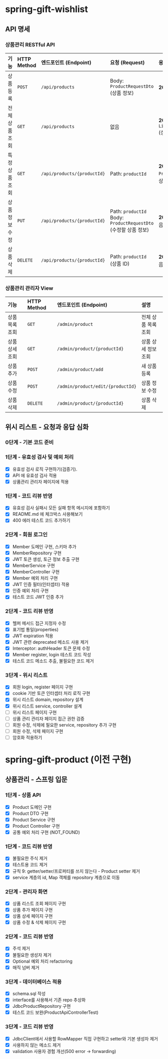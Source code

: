 # spring-gift-wishlist

## API 명세

### 상품관리 RESTful API

| 기능 | HTTP Method | 엔드포인트 (Endpoint) | 요청 (Request) | 응답 (Response) |
| :--- | :--- | :--- | :--- | :--- |
| 상품 등록 | `POST` | `/api/products` | Body: `ProductRequestDto` (상품 정보) | **201 Created** Body 없음 |
| 전체 상품 조회 | `GET` | `/api/products` | 없음 | **200 OK** Body: `List<ProductResponseDto>` (상품 목록) |
| 특정 상품 조회 | `GET` | `/api/products/{productId}` | Path: `productId` | **200 OK** Body: `ProductResponseDto` (상품 상세 정보) |
| 상품 정보 수정 | `PUT` | `/api/products/{productId}` | Path: `productId` Body: `ProductRequestDto` (수정할 상품 정보) | **204 No Content** Body 없음 |
| 상품 삭제 | `DELETE` | `/api/products/{productId}` | Path: `productId` (상품 ID) | **204 No Content** Body 없음 |

### 상품관리 관리자 View
| 기능 | HTTP Method | 엔드포인트 (Endpoint) | 설명 |
| :--- | :--- | :--- | :--- |
| 상품 목록 조회 | `GET` | `/admin/product` | 전체 상품 목록 조회 |
| 상품 상세 조회 | `GET` | `/admin/product/{productId}` | 상품 상세 정보 조회 |
| 상품 추가 | `POST` | `/admin/product/add` | 새 상품 등록 |
| 상품 수정 | `POST` | `/admin/product/edit/{productId}` | 상품 정보 수정 |
| 상품 삭제 | `DELETE` | `/admin/product/{productId}` | 상품 삭제 |

## 위시 리스트 - 요청과 응답 심화

### 0단계 - 기본 코드 준비

### 1단계 - 유효성 검사 및 예외 처리

- [x] 유효성 검사 로직 구현하기(검증기).
- [x] API 에 유효성 검사 적용
- [x] 상품관리 관리자 페이지에 적용

### 1단계 - 코드 리뷰 반영

- [x] 유효성 검사 실패시 모든 실패 항목 메시지에 포함하기
- [x] README.md 에 체크박스 사용해보기
- [x] 400 에러 테스트 코드 추가하기

### 2단계 - 회원 로그인

- [x] Member 도메인 구현, 스키마 추가
- [x] MemberRepository 구현
- [x] JWT 토큰 생성, 토근 정보 추출 구현
- [x] MemberService 구현
- [x] MemberController 구현
- [x] Member 예외 처리 구현
- [x] JWT 인증 필터(인터셉터) 적용
- [x] 인증 예외 처리 구현
- [x] 테스트 코드 JWT 인증 추가

### 2단계 - 코드 리뷰 반영

- [x] 헬퍼 메서드 접근 지정자 수정
- [x] 표기법 통일(properties)
- [x] JWT expiration 적용
- [x] JWT 관련 deprecated 메소드 사용 제거
- [x] Interceptor: authHeader 토큰 문제 수정
- [x] Member register, login 테스트 코드 작성
- [x] 테스트 코드 메소드 추출, 불필요한 코드 제거

### 3단계 - 위시 리스트

- [x] 회원 login, register 페이지 구현
- [x] cookie 기반 토큰 인터셉터 처리 로직 구현
- [x] 위시 리스트 domain, repository 설계
- [x] 위시 리스트 service, controller 설계
- [ ] 위시 리스트 페이지 구현
- [ ] 상품 관리 관리자 페이지 접근 권한 검증
- [ ] 회원 수정, 삭제에 필요한 service, repository 추가 구현
- [ ] 회원 수정, 삭제 페이지 구현
- [ ] 암호화 적용하기

# spring-gift-product (이전 구현)

## 상품관리 - 스프링 입문

### 1단계 - 상품 API

- [x] Product 도메인 구현
- [x] Product DTO 구현
- [x] Product Service 구현
- [x] Product Controller 구현
- [x] 공통 예외 처리 구현 (NOT_FOUND)

### 1단계 - 코드 리뷰 반영

- [x] 불필요한 주식 제거
- [x] 테스트용 코드 제거
- [x] 규칙 9: getter/setter/프로퍼티를 쓰지 않는다 - Product setter 제거
- [x] service 계층의 id, Map 객체를 repository 계층으로 이동

### 2단계 - 관리자 화면

- [x] 상품 리스트 조회 페이지 구현
- [x] 상품 추가 페이지 구현
- [x] 상품 상세 페이지 구현
- [x] 상품 수정 & 삭제 페이지 구현

### 2단계 - 코드 리뷰 반영

- [x] 주석 제거
- [x] 불필요한 생성자 제거
- [x] Optional 예외 처리 refactoring
- [x] 매직 넘버 제거

### 3단계 - 데이터베이스 적용

- [x] schema.sql 작성
- [x] interface를 사용해서 기존 repo 추상화
- [x] JdbcProductRepository 구현
- [x] 테스트 코드 보완(ProductApiControllerTest)

### 3단계 - 코드 리뷰 반영

- [x] JdbcClient에서 사용할 RowMapper 직접 구현하고 setter와 기본 생성자 제거
- [x] 사용하지 않는 메소드 제거
- [x] validation 사용자 경험 개선(500 error -> forwarding)